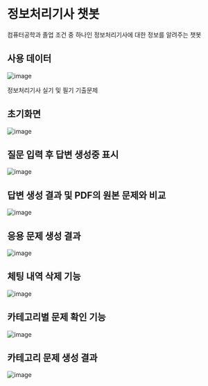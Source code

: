 # 정보처리기사 챗봇
컴퓨터공학과 졸업 조건 중 하나인 정보처리기사에 대한 정보를 알려주는 챗봇

## 사용 데이터
![image](https://github.com/user-attachments/assets/e5cb6edb-0bcd-49e9-9e05-fe41072bb52d)

정보처리기사 실기 및 필기 기출문제

## 초기화면
![image](https://github.com/user-attachments/assets/3e623aef-d5a1-4489-b332-4cd43cbcf19f)

## 질문 입력 후 답변 생성중 표시
![image](https://github.com/user-attachments/assets/3325c28e-68d1-4377-8916-0174617e7f0f)

## 답변 생성 결과 및 PDF의 원본 문제와 비교

![image](https://github.com/user-attachments/assets/b74471d6-cfc4-4190-add7-cf1c48bc1a2d)

## 응용 문제 생성 결과
![image](https://github.com/user-attachments/assets/d2a63e16-3a3a-424a-8cc1-192fc777d84b)

## 체팅 내역 삭제 기능
![image](https://github.com/user-attachments/assets/0ec08fee-f438-4eed-ac9f-d93bebac996a)

## 카테고리별 문제 확인 기능
![image](https://github.com/user-attachments/assets/cc4a3103-b58a-4090-8d41-cda23b483eb5)

## 카테고리 문제 생성 결과
![image](https://github.com/user-attachments/assets/20c4d9b2-0111-4b86-9f44-2f33b49b0b7a)
